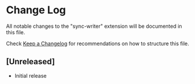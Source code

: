 # Change Log

All notable changes to the "sync-writer" extension will be documented in this file.

Check [Keep a Changelog](http://keepachangelog.com/) for recommendations on how to structure this file.

## [Unreleased]

- Initial release